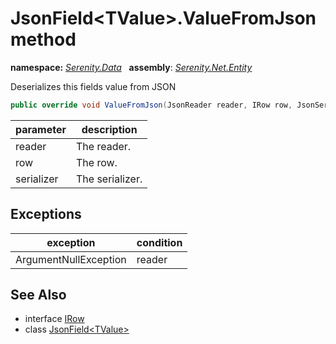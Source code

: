 # JsonField&lt;TValue&gt;.ValueFromJson method
**namespace:** *[Serenity.Data](../../README.md#serenity.data-namespace)*   **assembly**: *[Serenity.Net.Entity](../../README.md)*

Deserializes this fields value from JSON

```csharp
public override void ValueFromJson(JsonReader reader, IRow row, JsonSerializer serializer)
```

| parameter | description |
| --- | --- |
| reader | The reader. |
| row | The row. |
| serializer | The serializer. |

## Exceptions

| exception | condition |
| --- | --- |
| ArgumentNullException | reader |

## See Also

* interface [IRow](../IRow.md)
* class [JsonField&lt;TValue&gt;](../JsonField-1.md)